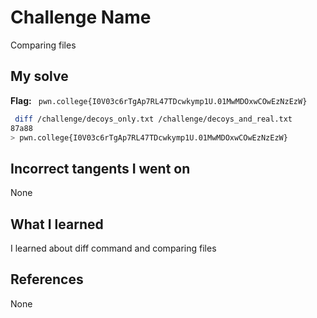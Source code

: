 # Challenge Name
Comparing files

## My solve
**Flag:** ` pwn.college{I0V03c6rTgAp7RL47TDcwkymp1U.01MwMDOxwCOwEzNzEzW}`

```bash
 diff /challenge/decoys_only.txt /challenge/decoys_and_real.txt
87a88
> pwn.college{I0V03c6rTgAp7RL47TDcwkymp1U.01MwMDOxwCOwEzNzEzW}
```
## Incorrect tangents I went on
None

## What I learned
I learned about diff command and comparing files

## References 
None
